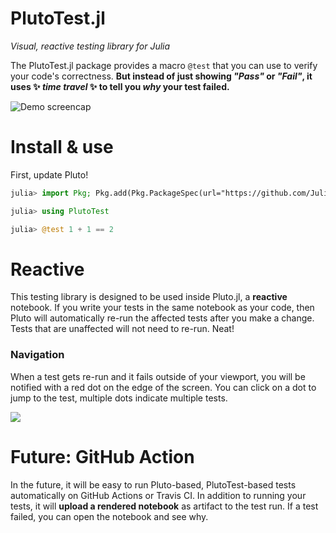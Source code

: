 # PlutoTest.jl
_Visual, reactive testing library for Julia_

The PlutoTest.jl package provides a macro `@test` that you can use to verify your code's correctness. **But instead of just showing _"Pass"_ or _"Fail"_, it uses ✨ *time travel* ✨ to tell you _why_ your test failed.**

![Demo screencap](https://user-images.githubusercontent.com/6933510/116827035-60f4cf00-ab97-11eb-9dd9-631426e435af.gif)


# Install & use

First, update Pluto!

```julia
julia> import Pkg; Pkg.add(Pkg.PackageSpec(url="https://github.com/JuliaPluto/PlutoTest.jl"))

julia> using PlutoTest

julia> @test 1 + 1 == 2
```


# Reactive

This testing library is designed to be used inside Pluto.jl, a **reactive** notebook. If you write your tests in the same notebook as your code, then Pluto will automatically re-run the affected tests after you make a change. Tests that are unaffected will not need to re-run. Neat!

### Navigation

When a test gets re-run and it fails outside of your viewport, you will be notified with a red dot on the edge of the screen. You can click on a dot to jump to the test, multiple dots indicate multiple tests.

![](https://user-images.githubusercontent.com/6933510/116827278-74ed0080-ab98-11eb-89be-f808429ed942.gif)

# Future: GitHub Action

In the future, it will be easy to run Pluto-based, PlutoTest-based tests automatically on GitHub Actions or Travis CI. In addition to running your tests, it will **upload a rendered notebook** as artifact to the test run. If a test failed, you can open the notebook and see why.
